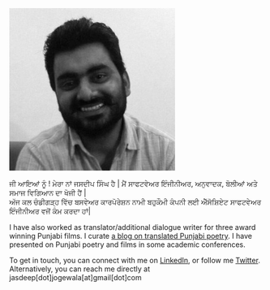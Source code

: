 <!-- 
.. title: About
.. slug: index
.. date: 2016-09-12 11:42:58 UTC+05:30
.. tags: 
.. category: 
.. link: 
.. description: 
.. type: text
-->
![Jasdeep](/images/jasdeep-photo-small.jpg)

ਜੀ ਆਇਆਂ ਨੂੰ ! ਮੇਰਾ ਨਾਂ ਜਸਦੀਪ ਸਿੰਘ ਹੈ | ਮੈਂ ਸਾਫਟਵੇਅਰ ਇੰਜੀਨੀਅਰ, ਅਨੁਵਾਦਕ, ਬੋਲੀਆਂ ਅਤੇ ਸਮਾਜ ਵਿਗਿਆਨ ਦਾ ਖੋਜੀ ਹੈਂ |  
ਅੱਜ ਕਲ ਚੰਡੀਗੜ੍ਹ ਵਿੱਚ ਬਸਵੇਅਰ ਕਾਰਪੋਰੇਸ਼ਨ ਨਾਮੀ ਬਹੁਕੌਮੀ ਕੰਪਨੀ ਲਈ ਐੱਸੋਸ਼ਿਏਟ ਸਾਫਟਵੇਅਰ ਇੰਜੀਨੀਅਰ ਵਜੋਂ ਕੰਮ ਕਰਦਾ ਹਾਂ|  

I have also worked as translator/additional dialogue writer for three award
winning Punjabi films. I curate [a blog on translated Punjabi
poetry](<https://parchanve.wordpress.com/>). I have presented on Punjabi poetry
and films in some academic conferences.

To get in touch, you can connect with me on
[LinkedIn](<https://www.linkedin.com/>), or follow me
[Twitter](<https://twitter.com/jasdeep>). Alternatively, you can reach me
directly at jasdeep[dot]jogewala[at]gmail[dot]com
